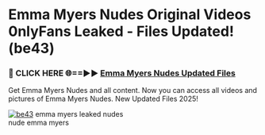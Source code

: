 # Emma Myers Nudes Original Videos 0nlyFans Leaked - Files Updated! (be43)

<h3>🔴 CLICK HERE 🌐==►► <a href="https://tinyurl.com/yc6ubb5a" rel="nofollow">Emma Myers Nudes Updated Files</a></h3>

Get Emma Myers Nudes and all content. Now you can access all videos and pictures of Emma Myers Nudes. New Updated Files 2025!

[![be43](https://i.imgur.com/7eu0CRL.gif)](https://tinyurl.com/yc6ubb5a)
emma myers leaked nudes<br>
nude emma myers
